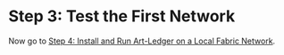 # Step 3: Test the First Network

Now go to [Step 4: Install and Run Art-Ledger on a Local Fabric Network](../docs/InstallRunLocalFabric.md).
